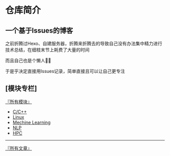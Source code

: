 # 仓库简介

## 一个基于Issues的博客

之前折腾过Hexo、自建服务器，折腾来折腾去的导致自己没有办法集中精力进行技术总结，在细枝末节上耗费了大量的时间

而且自己也是个懒人🤦‍♂️

于是乎决定直接用Issues记录，简单直接且可以让自己更专注

## [模块专栏]

[『所有模块』](https://github.com/noonbiteun/Blog/projects)

* [C/C++](https://github.com/noonbiteun/Blog/projects/1)
* [Linux](https://github.com/noonbiteun/Blog/projects/2)
* [Mechine Learning](https://github.com/noonbiteun/noonbiteun-blog/projects/5)
* [NLP](https://github.com/noonbiteun/Blog/projects/3)
* [HPC](https://github.com/noonbiteun/Blog/projects/4)

---

[『所有文章』](https://github.com/noonbiteun/Blog/issues?q=is%3Aopen+is%3Aissue+author%3Anoonbiteun+label%3Ablog)
